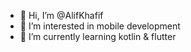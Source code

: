 - 👋 Hi, I’m @AlifKhafif
- 👀 I’m interested in mobile development
- 🌱 I’m currently learning kotlin & flutter
<!--- 💞️ I’m looking to collaborate on 
- 📫 How to reach me ...

<!---
AlifKhafif/AlifKhafif is a ✨ special ✨ repository because its `README.md` (this file) appears on your GitHub profile.
You can click the Preview link to take a look at your changes.
--->
